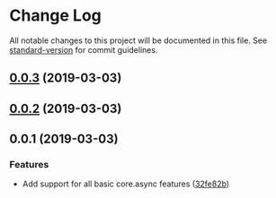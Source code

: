 # Change Log

All notable changes to this project will be documented in this file. See [standard-version](https://github.com/conventional-changelog/standard-version) for commit guidelines.

<a name="0.0.3"></a>
## [0.0.3](https://github.com/nicolasdao/core-async/compare/v0.0.2...v0.0.3) (2019-03-03)



<a name="0.0.2"></a>
## [0.0.2](https://github.com/nicolasdao/core-async/compare/v0.0.1...v0.0.2) (2019-03-03)



<a name="0.0.1"></a>
## 0.0.1 (2019-03-03)


### Features

* Add support for all basic core.async features ([32fe82b](https://github.com/nicolasdao/core-async/commit/32fe82b))
